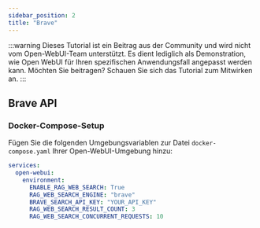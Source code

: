 ```yaml
---
sidebar_position: 2
title: "Brave"
---
```


:::warning
Dieses Tutorial ist ein Beitrag aus der Community und wird nicht vom Open-WebUI-Team unterstützt. Es dient lediglich als Demonstration, wie Open WebUI für Ihren spezifischen Anwendungsfall angepasst werden kann. Möchten Sie beitragen? Schauen Sie sich das Tutorial zum Mitwirken an.
:::

## Brave API

### Docker-Compose-Setup

Fügen Sie die folgenden Umgebungsvariablen zur Datei `docker-compose.yaml` Ihrer Open-WebUI-Umgebung hinzu:

```yaml
services:
  open-webui:
    environment:
      ENABLE_RAG_WEB_SEARCH: True
      RAG_WEB_SEARCH_ENGINE: "brave"
      BRAVE_SEARCH_API_KEY: "YOUR_API_KEY"
      RAG_WEB_SEARCH_RESULT_COUNT: 3
      RAG_WEB_SEARCH_CONCURRENT_REQUESTS: 10
```
